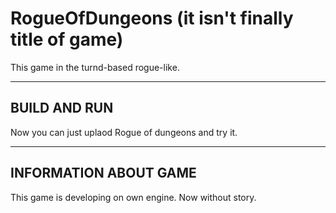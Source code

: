 # RogueOfDungeons (it isn't finally title of game)
This game in the turnd-based rogue-like. 
***
BUILD AND RUN
-----------------------------------
Now you can just uplaod Rogue of dungeons and try it.
***
INFORMATION ABOUT GAME
-----------------------------------
This game is developing on own engine. Now without story.
